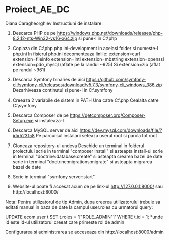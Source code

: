 # Proiect_AE_DC
 Diana Caragheorghiev
Instructiuni de instalare:

1. Descarca PHP de pe https://windows.php.net/downloads/releases/php-8.2.12-nts-Win32-vs16-x64.zip si pune-l in C:\php
2. Copiaza din C:\php php.ini-development in acelasi folder si numeste-l php.ini
In fisierul php.ini decomenteaza liniile:
extension=curl
extension=fileinfo
extension=intl
extension=mbstring
extension=openssl
extension=pdo_mysql
(aflate pe la randul ~925)
Si extension=zip
(aflat pe randul ~961)

3. Descarca Symfony binaries de aici https://github.com/symfony-cli/symfony-cli/releases/download/v5.7.3/symfony-cli_windows_386.zip
Dezarhiveaza continutul si pune-l in C:\symfony

4. Creeaza 2 variabile de sistem in PATH
Una catre C:\php
Cealalta catre C:\symfony

5. Descarca Composer de pe https://getcomposer.org/Composer-Setup.exe si instaleaza-l

6. Descarca MySQL server de aici https://dev.mysql.com/downloads/file/?id=523158
Pe parcursul instalarii seteaza userul root si parola tot root

7. Cloneaza repository-ul undeva
Deschide un terminal in folderul proiectului
scrie in terminal "composer install" si asteapta install-ul
scrie in terminal "doctrine:database:create" si asteapta crearea bazei de date
scrie in terminal "doctrine:migrations:migrate" si asteapta migrarea bazei de date

8. Scrie in terminal "symfony server:start"

9. Website-ul poate fi accesat acum de pe link-ul
    http://127.0.0.1:8000/
   sau
    http://localhost:8000/

Nota: Pentru utilizatorul de tip Admin, dupa creerea utilizatorului trebuie sa editati manual in baza de date la campul user.roles cu urmatorul query:

UPDATE ecom.user t
SET t.roles = '["ROLE_ADMIN"]'
WHERE t.id = 1;
*unde id este id-ul utilizatorul creeat care primeste rol de admin

Configurarea si administrarea se acceseaza din http://localhost:8000/admin

